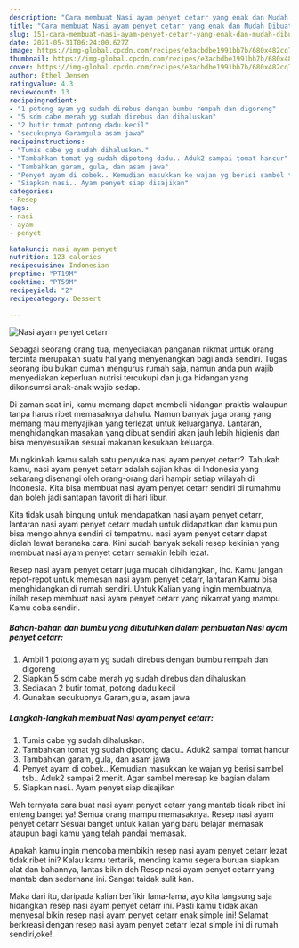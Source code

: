 ```yaml
---
description: "Cara membuat Nasi ayam penyet cetarr yang enak dan Mudah Dibuat"
title: "Cara membuat Nasi ayam penyet cetarr yang enak dan Mudah Dibuat"
slug: 151-cara-membuat-nasi-ayam-penyet-cetarr-yang-enak-dan-mudah-dibuat
date: 2021-05-31T06:24:00.627Z
image: https://img-global.cpcdn.com/recipes/e3acbdbe1991bb7b/680x482cq70/nasi-ayam-penyet-cetarr-foto-resep-utama.jpg
thumbnail: https://img-global.cpcdn.com/recipes/e3acbdbe1991bb7b/680x482cq70/nasi-ayam-penyet-cetarr-foto-resep-utama.jpg
cover: https://img-global.cpcdn.com/recipes/e3acbdbe1991bb7b/680x482cq70/nasi-ayam-penyet-cetarr-foto-resep-utama.jpg
author: Ethel Jensen
ratingvalue: 4.3
reviewcount: 13
recipeingredient:
- "1 potong ayam yg sudah direbus dengan bumbu rempah dan digoreng"
- "5 sdm cabe merah yg sudah direbus dan dihaluskan"
- "2 butir tomat potong dadu kecil"
- "secukupnya Garamgula asam jawa"
recipeinstructions:
- "Tumis cabe yg sudah dihaluskan."
- "Tambahkan tomat yg sudah dipotong dadu.. Aduk2 sampai tomat hancur"
- "Tambahkan garam, gula, dan asam jawa"
- "Penyet ayam di cobek.. Kemudian masukkan ke wajan yg berisi sambel tsb.. Aduk2 sampai 2 menit. Agar sambel meresap ke bagian dalam"
- "Siapkan nasi.. Ayam penyet siap disajikan"
categories:
- Resep
tags:
- nasi
- ayam
- penyet

katakunci: nasi ayam penyet 
nutrition: 123 calories
recipecuisine: Indonesian
preptime: "PT19M"
cooktime: "PT59M"
recipeyield: "2"
recipecategory: Dessert

---
```



![Nasi ayam penyet cetarr](https://img-global.cpcdn.com/recipes/e3acbdbe1991bb7b/680x482cq70/nasi-ayam-penyet-cetarr-foto-resep-utama.jpg)

Sebagai seorang orang tua, menyediakan panganan nikmat untuk orang tercinta merupakan suatu hal yang menyenangkan bagi anda sendiri. Tugas seorang ibu bukan cuman mengurus rumah saja, namun anda pun wajib menyediakan keperluan nutrisi tercukupi dan juga hidangan yang dikonsumsi anak-anak wajib sedap.

Di zaman  saat ini, kamu memang dapat membeli hidangan praktis walaupun tanpa harus ribet memasaknya dahulu. Namun banyak juga orang yang memang mau menyajikan yang terlezat untuk keluarganya. Lantaran, menghidangkan masakan yang dibuat sendiri akan jauh lebih higienis dan bisa menyesuaikan sesuai makanan kesukaan keluarga. 



Mungkinkah kamu salah satu penyuka nasi ayam penyet cetarr?. Tahukah kamu, nasi ayam penyet cetarr adalah sajian khas di Indonesia yang sekarang disenangi oleh orang-orang dari hampir setiap wilayah di Indonesia. Kita bisa membuat nasi ayam penyet cetarr sendiri di rumahmu dan boleh jadi santapan favorit di hari libur.

Kita tidak usah bingung untuk mendapatkan nasi ayam penyet cetarr, lantaran nasi ayam penyet cetarr mudah untuk didapatkan dan kamu pun bisa mengolahnya sendiri di tempatmu. nasi ayam penyet cetarr dapat diolah lewat beraneka cara. Kini sudah banyak sekali resep kekinian yang membuat nasi ayam penyet cetarr semakin lebih lezat.

Resep nasi ayam penyet cetarr juga mudah dihidangkan, lho. Kamu jangan repot-repot untuk memesan nasi ayam penyet cetarr, lantaran Kamu bisa menghidangkan di rumah sendiri. Untuk Kalian yang ingin membuatnya, inilah resep membuat nasi ayam penyet cetarr yang nikamat yang mampu Kamu coba sendiri.

<!--inarticleads1-->

##### Bahan-bahan dan bumbu yang dibutuhkan dalam pembuatan Nasi ayam penyet cetarr:

1. Ambil 1 potong ayam yg sudah direbus dengan bumbu rempah dan digoreng
1. Siapkan 5 sdm cabe merah yg sudah direbus dan dihaluskan
1. Sediakan 2 butir tomat, potong dadu kecil
1. Gunakan secukupnya Garam,gula, asam jawa




<!--inarticleads2-->

##### Langkah-langkah membuat Nasi ayam penyet cetarr:

1. Tumis cabe yg sudah dihaluskan.
1. Tambahkan tomat yg sudah dipotong dadu.. Aduk2 sampai tomat hancur
1. Tambahkan garam, gula, dan asam jawa
1. Penyet ayam di cobek.. Kemudian masukkan ke wajan yg berisi sambel tsb.. Aduk2 sampai 2 menit. Agar sambel meresap ke bagian dalam
1. Siapkan nasi.. Ayam penyet siap disajikan




Wah ternyata cara buat nasi ayam penyet cetarr yang mantab tidak ribet ini enteng banget ya! Semua orang mampu memasaknya. Resep nasi ayam penyet cetarr Sesuai banget untuk kalian yang baru belajar memasak ataupun bagi kamu yang telah pandai memasak.

Apakah kamu ingin mencoba membikin resep nasi ayam penyet cetarr lezat tidak ribet ini? Kalau kamu tertarik, mending kamu segera buruan siapkan alat dan bahannya, lantas bikin deh Resep nasi ayam penyet cetarr yang mantab dan sederhana ini. Sangat taidak sulit kan. 

Maka dari itu, daripada kalian berfikir lama-lama, ayo kita langsung saja hidangkan resep nasi ayam penyet cetarr ini. Pasti kamu tiidak akan menyesal bikin resep nasi ayam penyet cetarr enak simple ini! Selamat berkreasi dengan resep nasi ayam penyet cetarr lezat simple ini di rumah sendiri,oke!.

